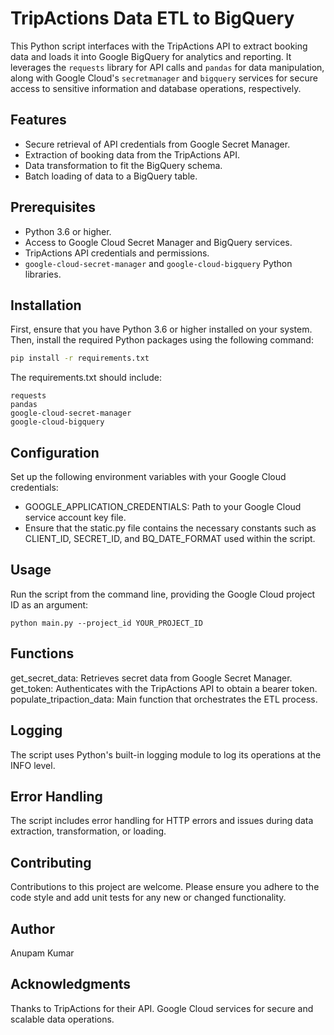 # TripActions Data ETL to BigQuery

This Python script interfaces with the TripActions API to extract booking data and loads it into Google BigQuery for analytics and reporting. It leverages the `requests` library for API calls and `pandas` for data manipulation, along with Google Cloud's `secretmanager` and `bigquery` services for secure access to sensitive information and database operations, respectively.

## Features

- Secure retrieval of API credentials from Google Secret Manager.
- Extraction of booking data from the TripActions API.
- Data transformation to fit the BigQuery schema.
- Batch loading of data to a BigQuery table.

## Prerequisites

- Python 3.6 or higher.
- Access to Google Cloud Secret Manager and BigQuery services.
- TripActions API credentials and permissions.
- `google-cloud-secret-manager` and `google-cloud-bigquery` Python libraries.

## Installation

First, ensure that you have Python 3.6 or higher installed on your system. Then, install the required Python packages using the following command:

```bash
pip install -r requirements.txt
```
The requirements.txt should include:
```
requests
pandas
google-cloud-secret-manager
google-cloud-bigquery
```

## Configuration
Set up the following environment variables with your Google Cloud credentials:

- GOOGLE_APPLICATION_CREDENTIALS: Path to your Google Cloud service account key file.
- Ensure that the static.py file contains the necessary constants such as CLIENT_ID, SECRET_ID, and BQ_DATE_FORMAT used within the script.

## Usage
Run the script from the command line, providing the Google Cloud project ID as an argument:

```
python main.py --project_id YOUR_PROJECT_ID
```

## Functions
get_secret_data: Retrieves secret data from Google Secret Manager.
get_token: Authenticates with the TripActions API to obtain a bearer token.
populate_tripaction_data: Main function that orchestrates the ETL process.

## Logging
The script uses Python's built-in logging module to log its operations at the INFO level.

## Error Handling
The script includes error handling for HTTP errors and issues during data extraction, transformation, or loading.

## Contributing
Contributions to this project are welcome. Please ensure you adhere to the code style and add unit tests for any new or changed functionality.

## Author
Anupam Kumar

## Acknowledgments
Thanks to TripActions for their API.
Google Cloud services for secure and scalable data operations.
